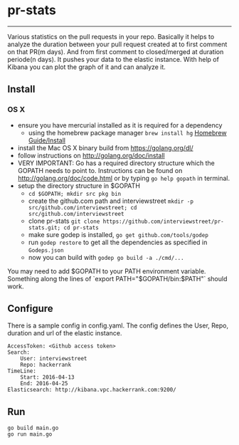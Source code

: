 # pr-stats
---
Various statistics on the pull requests in your repo. Basically it helps to analyze the duration between your pull request created at to first comment on that PR(m days). And from first comment to closed/merged at duration periode(n days).
It pushes your data to the elastic instance. With help of Kibana you can plot the graph of it and can analyze it.

Install
---
### OS X

- ensure you have mercurial installed as it is required for a dependency
    - using the homebrew package manager `brew install hg` [Homebrew Guide/Install](http://brew.sh/)
- install the Mac OS X binary build from https://golang.org/dl/
- follow instructions on http://golang.org/doc/install
- VERY IMPORTANT: Go has a required directory structure which the GOPATH needs to point to. Instructions can be found on http://golang.org/doc/code.html or by typing `go help gopath` in terminal.
- setup the directory structure in $GOPATH
    - `cd $GOPATH; mkdir src pkg bin`
    - create the github.com path and interviewstreet `mkdir -p src/github.com/interviewstreet; cd src/github.com/interviewstreet`
    - clone pr-stats `git clone https://github.com/interviewstreet/pr-stats.git; cd pr-stats`
    - make sure godep is installed, `go get github.com/tools/godep`
    - run `godep restore` to get all the dependencies as specified in `Godeps.json`
    - now you can build with `godep go build -a ./cmd/...`

 You may need to add $GOPATH to your PATH environment variable. Something along the lines of `export PATH="$GOPATH/bin:$PATH"` should work.

Configure
---------
There is a sample config in config.yaml.  The config defines the User, Repo, duration and url of the elastic instance.

```
AccessToken: <Github access token>
Search:
    User: interviewstreet
    Repo: hackerrank
TimeLine:
    Start: 2016-04-13
    End: 2016-04-25
Elasticsearch: http://kibana.vpc.hackerrank.com:9200/
```


Run
---------
```
go build main.go
go run main.go
```
